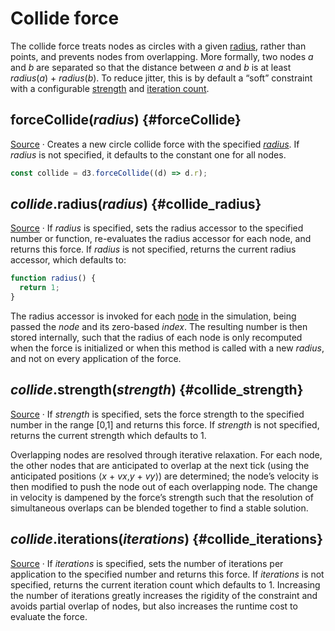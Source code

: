 # Collide force

The collide force treats nodes as circles with a given [radius](#collide_radius), rather than points, and prevents nodes from overlapping. More formally, two nodes *a* and *b* are separated so that the distance between *a* and *b* is at least *radius*(*a*) + *radius*(*b*). To reduce jitter, this is by default a “soft” constraint with a configurable [strength](#collide_strength) and [iteration count](#collide_iterations).

## forceCollide(*radius*) {#forceCollide}

[Source](https://github.com/d3/d3-force/blob/main/src/collide.js) · Creates a new circle collide force with the specified [*radius*](#collide_radius). If *radius* is not specified, it defaults to the constant one for all nodes.

```js
const collide = d3.forceCollide((d) => d.r);
```

## *collide*.radius(*radius*) {#collide_radius}

[Source](https://github.com/d3/d3-force/blob/main/src/collide.js) · If *radius* is specified, sets the radius accessor to the specified number or function, re-evaluates the radius accessor for each node, and returns this force. If *radius* is not specified, returns the current radius accessor, which defaults to:

```js
function radius() {
  return 1;
}
```

The radius accessor is invoked for each [node](./simulation.md#simulation_nodes) in the simulation, being passed the *node* and its zero-based *index*. The resulting number is then stored internally, such that the radius of each node is only recomputed when the force is initialized or when this method is called with a new *radius*, and not on every application of the force.

## *collide*.strength(*strength*) {#collide_strength}

[Source](https://github.com/d3/d3-force/blob/main/src/collide.js) · If *strength* is specified, sets the force strength to the specified number in the range [0,1] and returns this force. If *strength* is not specified, returns the current strength which defaults to 1.

Overlapping nodes are resolved through iterative relaxation. For each node, the other nodes that are anticipated to overlap at the next tick (using the anticipated positions ⟨*x* + *vx*,*y* + *vy*⟩) are determined; the node’s velocity is then modified to push the node out of each overlapping node. The change in velocity is dampened by the force’s strength such that the resolution of simultaneous overlaps can be blended together to find a stable solution.

## *collide*.iterations(*iterations*) {#collide_iterations}

[Source](https://github.com/d3/d3-force/blob/main/src/collide.js) · If *iterations* is specified, sets the number of iterations per application to the specified number and returns this force. If *iterations* is not specified, returns the current iteration count which defaults to 1. Increasing the number of iterations greatly increases the rigidity of the constraint and avoids partial overlap of nodes, but also increases the runtime cost to evaluate the force.
